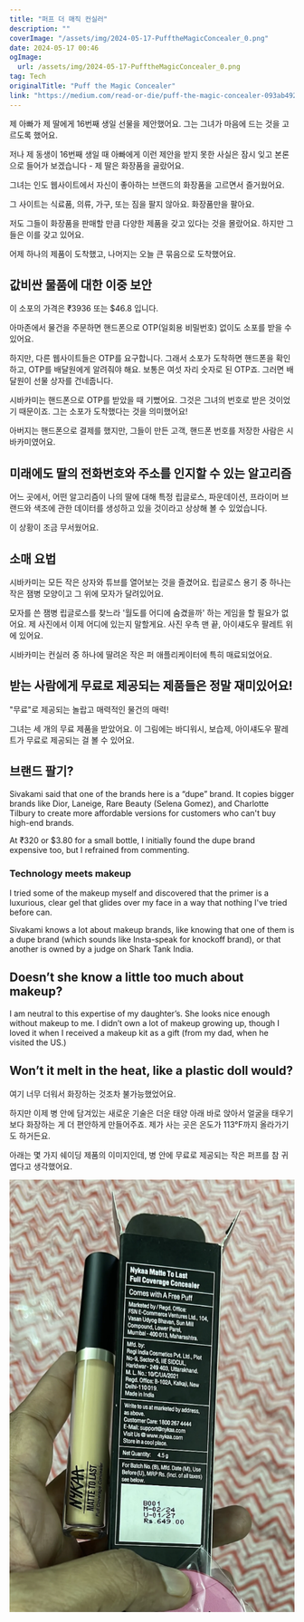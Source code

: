```yaml
---
title: "퍼프 더 매직 컨실러"
description: ""
coverImage: "/assets/img/2024-05-17-PufftheMagicConcealer_0.png"
date: 2024-05-17 00:46
ogImage: 
  url: /assets/img/2024-05-17-PufftheMagicConcealer_0.png
tag: Tech
originalTitle: "Puff the Magic Concealer"
link: "https://medium.com/read-or-die/puff-the-magic-concealer-093ab4926f95"
---
```



제 아빠가 제 딸에게 16번째 생일 선물을 제안했어요. 그는 그녀가 마음에 드는 것을 고르도록 했어요.

저나 제 동생이 16번째 생일 때 아빠에게 이런 제안을 받지 못한 사실은 잠시 잊고 본론으로 들어가 보겠습니다 - 제 딸은 화장품을 골랐어요.

그녀는 인도 웹사이트에서 자신이 좋아하는 브랜드의 화장품을 고르면서 즐거웠어요.

그 사이트는 식료품, 의류, 가구, 또는 짐을 팔지 않아요. 화장품만을 팔아요.

<div class="content-ad"></div>

저도 그들이 화장품을 판매할 만큼 다양한 제품을 갖고 있다는 것을 몰랐어요. 하지만 그들은 이를 갖고 있어요.

어제 하나의 제품이 도착했고, 나머지는 오늘 큰 묶음으로 도착했어요.

## 값비싼 물품에 대한 이중 보안

이 소포의 가격은 ₹3936 또는 $46.8 입니다.

<div class="content-ad"></div>

아마존에서 물건을 주문하면 핸드폰으로 OTP(일회용 비밀번호) 없이도 소포를 받을 수 있어요.

하지만, 다른 웹사이트들은 OTP를 요구합니다. 그래서 소포가 도착하면 핸드폰을 확인하고, OTP를 배달원에게 알려줘야 해요. 보통은 여섯 자리 숫자로 된 OTP죠. 그러면 배달원이 선물 상자를 건네줍니다.

시바카미는 핸드폰으로 OTP를 받았을 때 기뻤어요. 그것은 그녀의 번호로 받은 것이었기 때문이죠. 그는 소포가 도착했다는 것을 의미했어요!

아버지는 핸드폰으로 결제를 했지만, 그들이 만든 고객, 핸드폰 번호를 저장한 사람은 시바카미였어요.

<div class="content-ad"></div>

## 미래에도 딸의 전화번호와 주소를 인지할 수 있는 알고리즘

어느 곳에서, 어떤 알고리즘이 나의 딸에 대해 특정 립글로스, 파운데이션, 프라이머 브랜드와 색조에 관한 데이터를 생성하고 있을 것이라고 상상해 볼 수 있었습니다.

이 상황이 조금 무서웠어요.

## 소매 요법

<div class="content-ad"></div>

시바카미는 모든 작은 상자와 튜브를 열어보는 것을 즐겼어요. 립글로스 용기 중 하나는 작은 잼병 모양이고 그 위에 모자가 달려있어요.

모자를 쓴 잼병 립글로스를 찾느라 '월도를 어디에 숨겼을까' 하는 게임을 할 필요가 없어요. 제 사진에서 이제 어디에 있는지 말할게요. 사진 우측 맨 끝, 아이섀도우 팔레트 위에 있어요.

시바카미는 컨실러 중 하나에 딸려온 작은 퍼 애플리케이터에 특히 매료되었어요.

<div class="content-ad"></div>

## 받는 사람에게 무료로 제공되는 제품들은 정말 재미있어요!

"무료"로 제공되는 놀랍고 매력적인 물건의 매력!

그녀는 세 개의 무료 제품을 받았어요. 이 그림에는 바디워시, 보습제, 아이섀도우 팔레트가 무료로 제공되는 걸 볼 수 있어요. 

## 브랜드 팔기?

<div class="content-ad"></div>

Sivakami said that one of the brands here is a “dupe” brand. It copies bigger brands like Dior, Laneige, Rare Beauty (Selena Gomez), and Charlotte Tilbury to create more affordable versions for customers who can't buy high-end brands.

At ₹320 or $3.80 for a small bottle, I initially found the dupe brand expensive too, but I refrained from commenting.

### Technology meets makeup

I tried some of the makeup myself and discovered that the primer is a luxurious, clear gel that glides over my face in a way that nothing I've tried before can.

<div class="content-ad"></div>

Sivakami knows a lot about makeup brands, like knowing that one of them is a dupe brand (which sounds like Insta-speak for knockoff brand), or that another is owned by a judge on Shark Tank India.

## Doesn’t she know a little too much about makeup?

I am neutral to this expertise of my daughter’s. She looks nice enough without makeup to me. I didn’t own a lot of makeup growing up, though I loved it when I received a makeup kit as a gift (from my dad, when he visited the US.)

## Won’t it melt in the heat, like a plastic doll would?

<div class="content-ad"></div>

여기 너무 더워서 화장하는 것조차 불가능했었어요.

하지만 이제 병 안에 담겨있는 새로운 기술은 더운 태양 아래 바로 앉아서 얼굴을 태우기보다 화장하는 게 더 편안하게 만들어주죠. 제가 사는 곳은 온도가 113°F까지 올라가기도 하거든요.

아래는 몇 가지 쉐이딩 제품의 이미지인데, 병 안에 무료로 제공되는 작은 퍼프를 참 귀엽다고 생각했어요.


![Puff the Magic Concealer](/assets/img/2024-05-17-PufftheMagicConcealer_1.png)
